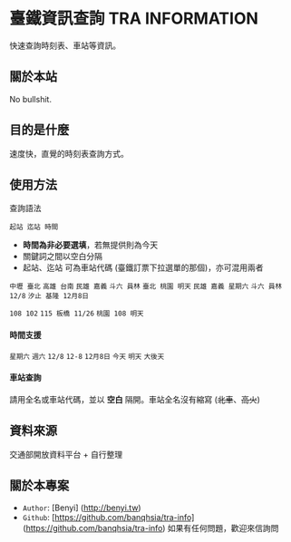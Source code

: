 # 臺鐵資訊查詢 TRA INFORMATION
快速查詢時刻表、車站等資訊。

## 關於本站

No bullshit.

## 目的是什麼
速度快，直覺的時刻表查詢方式。

## 使用方法

查詢語法

    起站 迄站 時間
* **時間為非必要選填**，若無提供則為今天
* 關鍵詞之間以空白分隔
* 起站、迄站 可為車站代碼 (臺鐵訂票下拉選單的那個)，亦可混用兩者

`中壢 臺北`  `高雄 台南`  `民雄 嘉義` `斗六 員林`
`臺北 桃園 明天` `民雄 嘉義 星期六` `斗六 員林 12/8` `汐止 基隆 12月8日`

`108 102` `115 板橋 11/26` `桃園 108 明天`

#### 時間支援
`星期六` `週六` `12/8` `12-8` `12月8日` `今天` `明天` `大後天`

#### 車站查詢
請用全名或車站代碼，並以 **空白** 隔開。車站全名沒有縮寫 (<del>北車</del>、<del>高火</del>)

## 資料來源

交通部開放資料平台 + 自行整理

## 關於本專案

* `Author`: [Benyi] (http://benyi.tw)
* `Github`:  [https://github.com/banqhsia/tra-info] (https://github.com/banqhsia/tra-info)
如果有任何問題，歡迎來信詢問
